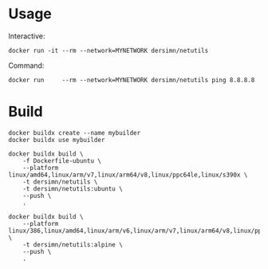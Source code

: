 # Usage

Interactive:

	docker run -it --rm --network=MYNETWORK dersimn/netutils

Command:

    docker run     --rm --network=MYNETWORK dersimn/netutils ping 8.8.8.8


# Build

    docker buildx create --name mybuilder
    docker buildx use mybuilder

    docker buildx build \
        -f Dockerfile-ubuntu \
        --platform linux/amd64,linux/arm/v7,linux/arm64/v8,linux/ppc64le,linux/s390x \
        -t dersimn/netutils \
        -t dersimn/netutils:ubuntu \
        --push \
        .

    docker buildx build \
        --platform linux/386,linux/amd64,linux/arm/v6,linux/arm/v7,linux/arm64/v8,linux/ppc64le,linux/s390x \
        -t dersimn/netutils:alpine \
        --push \
        .
